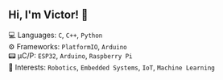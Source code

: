 ## Hi, I'm Victor! 🌱

💻 Languages: `C`, `C++`, `Python`
<br>
⚙ Frameworks: `PlatformIO`, `Arduino`
<br>
📟 μC/P: `ESP32`, `Arduino`, `Raspberry Pi`
<br>
🧠 Interests: `Robotics`, `Embedded Systems`, `IoT`, `Machine Learning`

<!--
Languages:
![C](https://img.shields.io/badge/C-%23A8B9CC.svg?style=flat&logo=c&logoColor=white)
![C++](https://img.shields.io/badge/C++-%2300599C.svg?style=flat&logo=cplusplus&logoColor=white)
![C++](https://img.shields.io/badge/Python-%233776AB.svg?style=flat&logo=python&logoColor=white)
<br>
Frameworks: 
![C++](https://img.shields.io/badge/PlatformIO-%23F5822A.svg?style=flat&logo=platformio&logoColor=white)
![C++](https://img.shields.io/badge/Arduino-%2300878F.svg?style=flat&logo=arduino&logoColor=white)
<br>
μC: 
![C++](https://img.shields.io/badge/ESP32-%23E7352C.svg?style=flat&logo=espressif&logoColor=white)
![C++](https://img.shields.io/badge/Arduino-%2300878F.svg?style=flat&logo=arduino&logoColor=white)
![C++](https://img.shields.io/badge/RaspberryPi-%23A22846.svg?style=flat&logo=raspberrypi&logoColor=white)
<br>
🧠 Interests: `Robotics`, `Embedded Systems`, `IoT`, `Machine Learning`
-->
